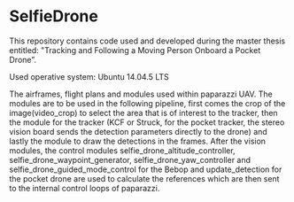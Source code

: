 # SelfieDrone

This repository contains code used and developed during the master thesis entitled: "Tracking and Following a Moving Person Onboard a Pocket Drone”.

Used operative system: Ubuntu 14.04.5 LTS

The airframes, flight plans and modules used within paparazzi UAV. The modules are to be used in the following pipeline, first comes the crop of the image(video_crop) to select the area that is of interest to the tracker, then the module for the tracker (KCF or Struck, for the pocket tracker, the stereo vision board sends the detection parameters directly to the drone) and lastly the module to draw the detections in the frames. After the vision modules, the control modules selfie_drone_altitude_controller, selfie_drone_waypoint_generator, selfie_drone_yaw_controller and selfie_drone_guided_mode_control for the Bebop and update_detection for the pocket drone are used to calculate the references which are then sent to the internal control loops of paparazzi.
